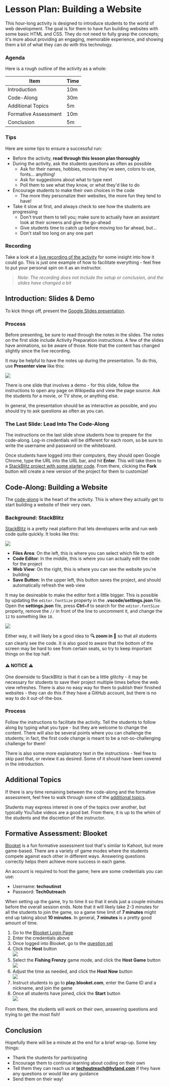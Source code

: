 # Lesson Plan: Building a Website
This hour-long activity is designed to introduce students to the world of web development. The goal is for them to have fun building websites with some basic HTML and CSS. They do not need to fully grasp the concepts; it's more about providing an engaging, memorable experience, and showing them a bit of what they can do with this technology.

### Agenda
Here is a rough outline of the activity as a whole:

| Item | Time |
|-|-|
| Introduction | 10m |
| Code-Along | 30m |
| Additional Topics | 5m |
| Formative Assessment | 10m |
| Conclusion | 5m |

### Tips
Here are some tips to ensure a successful run:

- Before the activity, **read through this lesson plan thoroughly**
- During the activity, ask the students questions as often as possible
    - Ask for their names, hobbies, movies they've seen, colors to use, fonts... anything!
    - Ask for suggestions about what to type next
    - Poll them to see what they know, or what they'd like to do
- Encourage students to make their own choices in the code
    - The more they personalize their websites, the more fun they tend to have!
- Take it slow at first, and always check to see how the students are progressing
    - Don't trust them to tell you; make sure to actually have an assistant look at their screens and give the go-ahead
    - Give students time to catch up before moving too far ahead, but...
    - Don't stall too long on any one part

### Recording
Take a look at a [live recording of the activity](https://app.sharebase.com/#/document/11292065/share/3-GVGTlJyQqCA6B8UG6il30xquJuw) for some insight into how it could go. This is just one example of how to facilitate everything - feel free to put your personal spin on it as an instructor.

>_Note: The recording does not include the setup or conclusion, and the slides have changed a bit_

## Introduction: Slides & Demo
To kick things off, present the [Google Slides presentation](https://docs.google.com/presentation/d/1d4Fohg1qiYV1CmymTQCuwFcLzDlDUGURlk7KO7TWwlo/edit?usp=sharing).

### Process
Before presenting, be sure to read through the notes in the slides. The notes on the first slide include Activity Preparation instructions. A few of the slides have animations, so be aware of those. Note that the content has changed slightly since the live recording.

It may be helpful to have the notes up during the presentation. To do this, use **Presenter view** like this:

![](Assets/GoogleSlidesPresenterView.png)

There is one slide that involves a demo - for this slide, follow the instructions to open any page on Wikipedia and view the page source. Ask the students for a movie, or TV show, or anything else.

In general, the presentation should be as interactive as possible, and you should try to ask questions as often as you can.

### The Last Slide: Lead Into The Code-Along
The instructions on the last slide show students how to prepare for the code-along. Log-in credentials will be different for each room, so be sure to write the username and password on the whiteboard.

Once students have logged into their computers, they should open Google Chrome, type the URL into the URL bar, and hit **Enter**. This will take them to a [StackBlitz project with some starter code](https://stackblitz.com/edit/web-platform-2wdyzk?file=index.html). From there, clicking the **Fork** button will create a new version of the project for them to customize!

## Code-Along: Building a Website
The [code-along](HtmlCssLesson.md) is the heart of the activity. This is where they actually get to start building a website of their very own.

### Background: StackBlitz
[StackBlitz](https://stackblitz.com/) is a pretty neat platform that lets developers write and run web code quite quickly. It looks like this:

![](Assets/StackBlitzBreakdown.png)

- **Files Area**: On the left, this is where you can select which file to edit
- **Code Editor**: In the middle, this is where you can actually edit the code for the project
- **Web View**: On the right, this is where you can see the website you're building
- **Save Button**: In the upper left, this button saves the project, and should automatically refresh the web view

It may be desireable to make the editor font a little bigger. This is possible by updating the `editor.fontSize` property in the **.vscode/settings.json** file. Open the **settings.json** file, press **Ctrl**+**f** to search for the `editor.fontSize` property, remove the `//` in front of the line to uncomment it, and change the `12` to something like `18`.

![](Assets/StackBlitzFontSize.png)

Either way, it will likely be a good idea to **🔍 zoom in 🔎** so that all students can clearly see the code. It is also good to aware that the bottom of the screen may be hard to see from certain seats, so try to keep important things on the top half.

#### ⚠ NOTICE ⚠
One downside to StackBlitz is that it can be a little glitchy - it may be necessary for students to save their project multiple times before the web view refreshes. There is also no easy way for them to publish their finished websites - they can do this if they have a GitHub account, but there is no way to do it out-of-the-box.

### Process
Follow the instructions to facilitate the activity. Tell the students to follow along by typing what you type - but they are welcome to change the content. There will also be several points where you can challenge the students; in fact, the first code change is meant to be a not-so-challenging challenge for them!

There is also some more explanatory text in the instructions - feel free to skip past that, or review it as desired. Some of it should have been covered in the introduction.

## Additional Topics
If there is any time remaining between the code-along and the formative assessment, feel free to walk through some of the [additional topics](HtmlCssAdditionalTopics.md).

Students may express interest in one of the topics over another, but typically YouTube videos are a good bet. From there, it is up to the whim of the students and the discretion of the instructor.

## Formative Assessment: Blooket
[Blooket](https://www.blooket.com/) is a fun formative assessment tool that's similar to Kahoot, but more game-based. There are a variety of game modes where the students compete against each other in different ways. Answering questions correctly helps them achieve more success in each game.

An account is required to host the game; here are some credentials you can use:

- Username: **techoutinst**
- Password: **Tech0utreach**

When setting up the game, try to time it so that it ends just a couple minutes before the overall session ends. Note that it will likely take 2-3 minutes for all the students to join the game, so a game time limit of **7 minutes** might end up taking about **10 minutes**. In general, **7 minutes** is a pretty good amount of time.

1. Go to the [Blooket Login Page](https://id.blooket.com/login)
1. Enter the credentials above
1. Once logged into Blooket, go to the [question set](https://dashboard.blooket.com/set/6426f2b7270eb96cab922257)
1. Click the **Host** button  
    ![](Assets/BlooketHost.png)
1. Select the **Fishing Frenzy** game mode, and click the **Host Game** button  
    ![](Assets/BlooketFishing.png)
1. Adjust the time as needed, and click the **Host Now** button  
    ![](Assets/BlooketTime.png)
1. Instruct students to go to **play.blooket.com**, enter the Game ID and a nickname, and join the game
1. Once all students have joined, click the **Start** button  
    ![](Assets/BlooketStart.png)

From there, the students will work on their own, answering questions and trying to get the most fish!

## Conclusion
Hopefully there will be a minute at the end for a brief wrap-up. Some key things:

- Thank the students for participating
- Encourage them to continue learning about coding on their own
- Tell them they can reach us at **techoutreach@hyland.com** if they have any questions or would like any guidance
- Send them on their way!
